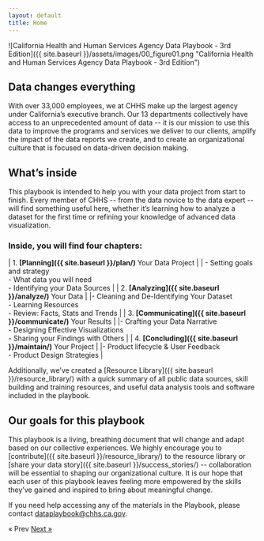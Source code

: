 ```yaml
---
layout: default
title: Home
---
```

![California Health and Human Services Agency Data Playbook - 3rd Edition]({{ site.baseurl }}/assets/images/00_figure01.png "California Health and Human Services Agency Data Playbook - 3rd Edition")
## Data changes everything

With over 33,000 employees, we at CHHS make up the largest agency under California’s executive branch. Our 13 departments collectively have access to an unprecedented amount of data -- it is our mission to use this data to improve the programs and services we deliver to our clients, amplify the impact of the data reports we create, and to create an organizational culture that is focused on data-driven decision making.  

## What’s inside

This playbook is intended to help you with your data project from start to finish. Every member of CHHS -- from the data novice to the data expert -- will find something useful here, whether it’s learning how to analyze a dataset for the first time or refining your knowledge of advanced data visualization. 

### Inside, you will find **four chapters**:

| 1. **[Planning]({{ site.baseurl }}/plan/)** Your Data Project |
| - Setting goals and strategy<br />- What data you will need<br />- Identifying your Data Sources |
| 2. **[Analyzing]({{ site.baseurl }}/analyze/)** Your Data |
|- Cleaning and De-Identifying Your Dataset<br />- Learning Resources<br />- Review: Facts, Stats and Trends |
| 3. **[Communicating]({{ site.baseurl }}/communicate/)** Your Results |
|- Crafting your Data Narrative<br />- Designing Effective Visualizations<br />- Sharing your Findings with Others |
| 4. **[Concluding]({{ site.baseurl }}/maintain/)** Your Project |
|- Product lifecycle & User Feedback<br />- Product Design Strategies |

Additionally, we’ve created a [Resource Library]({{ site.baseurl }}/resource_library/) with a quick summary of all public data sources, skill building and training resources, and useful data analysis tools and software included in the playbook. 

## Our goals for this playbook
This playbook is a living, breathing document that will change and adapt based on our collective experiences. We highly encourage you to [contribute]({{ site.baseurl }}/resource_library/) to the resource library or [share your data story]({{ site.baseurl }}/success_stories/) -- collaboration will be essential to shaping our organizational culture. It is our hope that each user of this playbook leaves feeling more empowered by the skills they’ve gained and inspired to bring about meaningful change. 


If you need help accessing any of the materials in the Playbook, please contact <dataplaybook@chhs.ca.gov>.

<!-- Pagination -->
<div class="pagination">
  <span class="pagination-item older">&laquo; Prev</span>
  <a class="pagination-item newer" href="{{ site.baseurl }}/plan">Next &raquo;</a>
</div>
